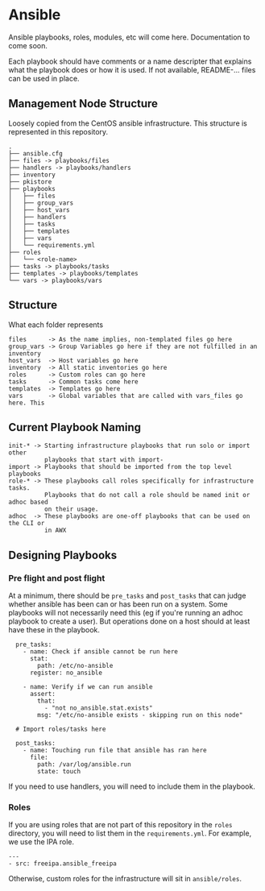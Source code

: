 # Ansible

Ansible playbooks, roles, modules, etc will come here. Documentation to come soon.

Each playbook should have comments or a name descripter that explains what the playbook does or how it is used. If not available, README-... files can be used in place.

## Management Node Structure

Loosely copied from the CentOS ansible infrastructure. This structure is represented in this repository.

```
.
├── ansible.cfg
├── files -> playbooks/files
├── handlers -> playbooks/handlers
├── inventory
├── pkistore
├── playbooks
│   ├── files
│   ├── group_vars
│   ├── host_vars
│   ├── handlers
│   ├── tasks
│   ├── templates
│   ├── vars
│   └── requirements.yml
├── roles
│   └── <role-name>
├── tasks -> playbooks/tasks
├── templates -> playbooks/templates
└── vars -> playbooks/vars
```

## Structure

What each folder represents

```
files      -> As the name implies, non-templated files go here
group_vars -> Group Variables go here if they are not fulfilled in an inventory
host_vars  -> Host variables go here
inventory  -> All static inventories go here
roles      -> Custom roles can go here
tasks      -> Common tasks come here
templates  -> Templates go here
vars       -> Global variables that are called with vars_files go here. This
```

## Current Playbook Naming

```
init-* -> Starting infrastructure playbooks that run solo or import other
          playbooks that start with import-
import -> Playbooks that should be imported from the top level playbooks
role-* -> These playbooks call roles specifically for infrastructure tasks.
          Playbooks that do not call a role should be named init or adhoc based
          on their usage.
adhoc  -> These playbooks are one-off playbooks that can be used on the CLI or
          in AWX
```

## Designing Playbooks

### Pre flight and post flight

At a minimum, there should be `pre_tasks` and `post_tasks` that can judge whether ansible has been can or has been run on a system. Some playbooks will not necessarily need this (eg if you're running an adhoc playbook to create a user). But operations done on a host should at least have these in the playbook.

```
  pre_tasks:
    - name: Check if ansible cannot be run here
      stat:
        path: /etc/no-ansible
      register: no_ansible

    - name: Verify if we can run ansible
      assert:
        that:
          - "not no_ansible.stat.exists"
        msg: "/etc/no-ansible exists - skipping run on this node"

  # Import roles/tasks here

  post_tasks:
    - name: Touching run file that ansible has ran here
      file:
        path: /var/log/ansible.run
        state: touch
```

If you need to use handlers, you will need to include them in the playbook.

### Roles

If you are using roles that are not part of this repository in the `roles` directory, you will need to list them in the `requirements.yml`. For example, we use the IPA role.

```
---
- src: freeipa.ansible_freeipa
```

Otherwise, custom roles for the infrastructure will sit in `ansible/roles`.
